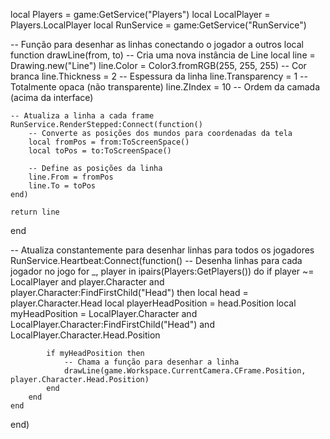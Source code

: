 local Players = game:GetService("Players")
local LocalPlayer = Players.LocalPlayer
local RunService = game:GetService("RunService")

-- Função para desenhar as linhas conectando o jogador a outros
local function drawLine(from, to)
    -- Cria uma nova instância de Line
    local line = Drawing.new("Line")
    line.Color = Color3.fromRGB(255, 255, 255)  -- Cor branca
    line.Thickness = 2  -- Espessura da linha
    line.Transparency = 1  -- Totalmente opaca (não transparente)
    line.ZIndex = 10  -- Ordem da camada (acima da interface)

    -- Atualiza a linha a cada frame
    RunService.RenderStepped:Connect(function()
        -- Converte as posições dos mundos para coordenadas da tela
        local fromPos = from:ToScreenSpace()
        local toPos = to:ToScreenSpace()

        -- Define as posições da linha
        line.From = fromPos
        line.To = toPos
    end)

    return line
end

-- Atualiza constantemente para desenhar linhas para todos os jogadores
RunService.Heartbeat:Connect(function()
    -- Desenha linhas para cada jogador no jogo
    for _, player in ipairs(Players:GetPlayers()) do
        if player ~= LocalPlayer and player.Character and player.Character:FindFirstChild("Head") then
            local head = player.Character.Head
            local playerHeadPosition = head.Position
            local myHeadPosition = LocalPlayer.Character and LocalPlayer.Character:FindFirstChild("Head") and LocalPlayer.Character.Head.Position

            if myHeadPosition then
                -- Chama a função para desenhar a linha
                drawLine(game.Workspace.CurrentCamera.CFrame.Position, player.Character.Head.Position)
            end
        end
    end
end)
